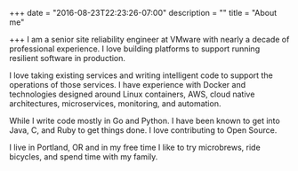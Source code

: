 +++
date = "2016-08-23T22:23:26-07:00"
description = ""
title = "About me"

+++
I am a senior site reliability engineer at VMware with nearly a decade of
professional experience. I love building platforms to support running resilient
software in production.

I love taking existing services and writing intelligent code to support the
operations of those services. I have experience with Docker and technologies
designed around Linux containers, AWS, cloud native architectures,
microservices, monitoring, and automation.

While I write code mostly in Go and Python. I have been known to get into
Java, C, and Ruby to get things done. I love contributing to Open Source.

I live in Portland, OR and in my free time I like to try microbrews, ride bicycles, and spend time with my family.
